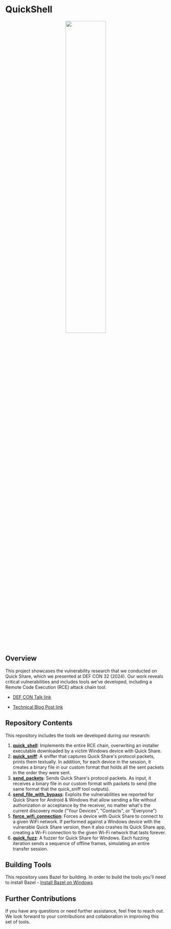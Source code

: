 # QuickShell
<div align="center">
<img src="./images/quick_shell_logo.png" width="50%"/>
</div align="center">

## Overview
This project showcases the vulnerability research that we conducted on Quick Share, which we presented at DEF CON 32 (2024). Our work reveals critical vulnerabilities and includes tools we’ve developed, including a Remote Code Execution (RCE) attack chain tool.

* [DEF CON Talk link](https://defcon.org/html/defcon-32/dc-32-speakers.html#54485)

* [Technical Blog Post link](https://www.safebreach.com/blog/rce-attack-chain-on-quick-share)


## Repository Contents

This repository includes the tools we developed during our research:

1. [**quick_shell**](./docs/doc_quick_shell.md): Implements the entire RCE chain, overwriting an installer executable downloaded by a victim Windows device with Quick Share.
2. [**quick_sniff**](./docs/doc_quick_sniff.md): A sniffer that captures Quick Share's protocol packets, prints them textually. In addition, for each device in the session, it creates a binary file in our custom format that holds all the sent packets in the order they were sent.
3. [**send_packets**](./docs/doc_send_packets.md): Sends Quick Share's protocol packets. As input, it receives a binary file in our custom format with packets to send (the same format that the quick_sniff tool outputs).
4. [**send_file_with_bypass**](./docs/doc_send_file_with_bypass.md): Exploits the vulnerabilities we reported for Quick Share for Android & Windows that allow sending a file without authorization or acceptance by the receiver, no matter what's the current discovery mode ("Your Devices", "Contacts", or "Everyone")
5. [**force_wifi_connection**](./docs/doc_force_wifi_connection.md): Forces a device with Quick Share to connect to a given WiFi network. If performed against a Windows device with the vulnerable Quick Share version, then it also crashes its Quick Share app, creating a Wi-Fi connection to the given Wi-Fi network that lasts forever.
6. [**quick_fuzz**](./docs/doc_quick_shell.md): A fuzzer for Quick Share for Windows. Each fuzzing iteration sends a sequence of offline frames, simulating an entire transfer session.

## Building Tools
This repository uses Bazel for building. In order to build the tools you'll need to install Bazel - [Install Bazel on Windows](https://bazel.build/install/windows)


## Further Contributions
If you have any questions or need further assistance, feel free to reach out. We look forward to your contributions and collaboration in improving this set of tools.